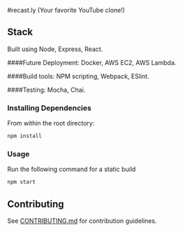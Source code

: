 #recast.ly
(Your favorite YouTube clone!)
## Stack

Built using Node, Express, React. 

####Future Deployment: 
Docker, AWS EC2, AWS Lambda.

####Build tools:
NPM scripting, Webpack, ESlint.

####Testing: 
Mocha, Chai.

### Installing Dependencies

From within the root directory:
```sh
npm install
```

### Usage

Run the following command for a static build
```sh
npm start
```

## Contributing

See [CONTRIBUTING.md](CONTRIBUTING.md) for contribution guidelines.
